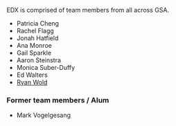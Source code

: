 EDX is comprised of team members from all across GSA.

* Patricia Cheng
* Rachel Flagg
* Jonah Hatfield
* Ana Monroe
* Gail Sparkle
* Aaron Steinstra
* Monica Suber-Duffy
* Ed Walters
* [Ryan Wold](https://github.com/ryanwoldatwork)

### Former team members / Alum

* Mark Vogelgesang
